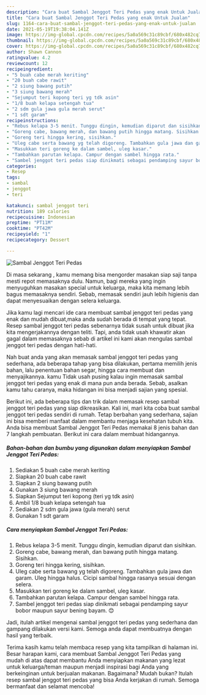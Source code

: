 ```yaml
---
description: "Cara buat Sambal Jenggot Teri Pedas yang enak Untuk Jualan"
title: "Cara buat Sambal Jenggot Teri Pedas yang enak Untuk Jualan"
slug: 1164-cara-buat-sambal-jenggot-teri-pedas-yang-enak-untuk-jualan
date: 2021-05-19T19:38:04.141Z
image: https://img-global.cpcdn.com/recipes/5a0a569c31c89cbf/680x482cq70/sambal-jenggot-teri-pedas-foto-resep-utama.jpg
thumbnail: https://img-global.cpcdn.com/recipes/5a0a569c31c89cbf/680x482cq70/sambal-jenggot-teri-pedas-foto-resep-utama.jpg
cover: https://img-global.cpcdn.com/recipes/5a0a569c31c89cbf/680x482cq70/sambal-jenggot-teri-pedas-foto-resep-utama.jpg
author: Shawn Cannon
ratingvalue: 4.2
reviewcount: 12
recipeingredient:
- "5 buah cabe merah keriting"
- "20 buah cabe rawit"
- "2 siung bawang putih"
- "3 siung bawang merah"
- "Sejumput teri kopong teri yg tdk asin"
- "1/8 buah kelapa setengah tua"
- "2 sdm gula jawa gula merah serut"
- "1 sdt garam"
recipeinstructions:
- "Rebus kelapa 3-5 menit. Tunggu dingin, kemudian diparut dan sisihkan."
- "Goreng cabe, bawang merah, dan bawang putih hingga matang. Sisihkan."
- "Goreng teri hingga kering, sisihkan."
- "Uleg cabe serta bawang yg telah digoreng. Tambahkan gula jawa dan garam. Uleg hingga halus. Cicipi sambal hingga rasanya sesuai dengan selera."
- "Masukkan teri goreng ke dalam sambel, uleg kasar."
- "Tambahkan parutan kelapa. Campur dengan sambel hingga rata."
- "Sambel jenggot teri pedas siap dinikmati sebagai pendamping sayur bobor maupun sayur bening bayam. 😊"
categories:
- Resep
tags:
- sambal
- jenggot
- teri

katakunci: sambal jenggot teri 
nutrition: 189 calories
recipecuisine: Indonesian
preptime: "PT11M"
cooktime: "PT42M"
recipeyield: "1"
recipecategory: Dessert

---
```



![Sambal Jenggot Teri Pedas](https://img-global.cpcdn.com/recipes/5a0a569c31c89cbf/680x482cq70/sambal-jenggot-teri-pedas-foto-resep-utama.jpg)

Di masa  sekarang , kamu memang bisa mengorder masakan siap saji tanpa mesti repot memasaknya dulu. Namun, bagi mereka yang ingin menyuguhkan masakan special untuk keluarga, maka kita memang lebih bagus memasaknya sendiri. Sebab, memasak sendiri jauh lebih higienis dan dapat menyesuaikan dengan selera keluarga.

Jika kamu lagi mencari ide cara membuat sambal jenggot teri pedas yang enak dan mudah dibuat,maka anda sudah berada di tempat yang tepat. Resep sambal jenggot teri pedas  sebenarnya tidak susah untuk dibuat jika kita mengerjakannya dengan teliti. Tapi, anda tidak usah khawatir akan gagal dalam memasaknya 
sebab di artikel ini kami akan mengulas sambal jenggot teri pedas dengan hati-hati.  



Nah buat anda yang akan memasak sambal jenggot teri pedas yang sederhana, ada beberapa tahap yang bisa dilakukan, pertama memilih jenis bahan, lalu penentuan bahan segar, hingga cara membuat dan menyajikannya. kamu Tidak usah pusing kalau ingin memasak sambal jenggot teri pedas yang enak di mana pun anda berada. Sebab, asalkan kamu  tahu caranya, maka hidangan ini bisa menjadi sajian yang spesial.

Berikut ini, ada beberapa tips dan trik dalam memasak resep sambal jenggot teri pedas yang siap dikreasikan. Kali ini, mari kita coba buat sambal jenggot teri pedas sendiri di rumah. Tetap berbahan yang sederhana, sajian ini bisa memberi manfaat dalam membantu menjaga kesehatan tubuh kita. Anda bisa membuat Sambal Jenggot Teri Pedas memakai 8 jenis bahan dan 7 langkah pembuatan. Berikut ini cara dalam membuat hidangannya.

<!--inarticleads1-->

##### Bahan-bahan dan bumbu yang digunakan dalam menyiapkan Sambal Jenggot Teri Pedas:

1. Sediakan 5 buah cabe merah keriting
1. Siapkan 20 buah cabe rawit
1. Siapkan 2 siung bawang putih
1. Gunakan 3 siung bawang merah
1. Siapkan Sejumput teri kopong (teri yg tdk asin)
1. Ambil 1/8 buah kelapa setengah tua
1. Sediakan 2 sdm gula jawa (gula merah) serut
1. Gunakan 1 sdt garam




<!--inarticleads2-->

##### Cara menyiapkan Sambal Jenggot Teri Pedas:

1. Rebus kelapa 3-5 menit. Tunggu dingin, kemudian diparut dan sisihkan.
1. Goreng cabe, bawang merah, dan bawang putih hingga matang. Sisihkan.
1. Goreng teri hingga kering, sisihkan.
1. Uleg cabe serta bawang yg telah digoreng. Tambahkan gula jawa dan garam. Uleg hingga halus. Cicipi sambal hingga rasanya sesuai dengan selera.
1. Masukkan teri goreng ke dalam sambel, uleg kasar.
1. Tambahkan parutan kelapa. Campur dengan sambel hingga rata.
1. Sambel jenggot teri pedas siap dinikmati sebagai pendamping sayur bobor maupun sayur bening bayam. 😊




Jadi, itulah artikel mengenai  sambal jenggot teri pedas  yang sederhana dan gampang dilakukan versi kami. Semoga anda dapat membuatnya dengan hasil yang terbaik. 

Terima kasih kamu telah membaca resep yang kita tampilkan di halaman ini. Besar harapan kami, cara membuat  Sambal Jenggot Teri Pedas yang mudah di atas dapat membantu Anda menyiapkan makanan yang lezat untuk keluarga/teman maupun menjadi inspirasi bagi Anda yang berkeinginan untuk berjualan makanan. Bagaimana? Mudah bukan? Itulah resep sambal jenggot teri pedas yang bisa Anda kerjakan di rumah. Semoga bermanfaat dan selamat mencoba!

